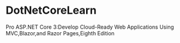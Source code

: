# DotNetCoreLearn
Pro ASP.NET Core 3:Develop Cloud-Ready Web Applications Using MVC,Blazor,and Razor Pages,Eighth Edition

